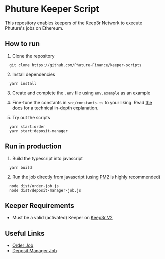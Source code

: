 # Phuture Keeper Script

This repository enables keepers of the Keep3r Network to execute Phuture's jobs on Ethereum.

## How to run

1. Clone the repository

```
  git clone https://github.com/Phuture-Finance/keeper-scripts
```

2. Install dependencies

```
  yarn install
```

3. Create and complete the `.env` file using `env.example` as an example

4. Fine-tune the constants in `src/constants.ts` to your liking. Read [the docs](https://docs.keep3r.network/keeper-scripts) for a technical in-depth explanation.

5. Try out the scripts

```
  yarn start:order
  yarn start:deposit-manager
```

## Run in production

1. Build the typescript into javascript

```
  yarn build
```

2. Run the job directly from javascript (using [PM2](https://github.com/Unitech/pm2) is highly recommended)

```
  node dist/order-job.js
  node dist/deposit-manager-job.js
```

## Keeper Requirements

- Must be a valid (activated) Keeper on [Keep3r V2](https://etherscan.io/address/0xeb02addCfD8B773A5FFA6B9d1FE99c566f8c44CC)

## Useful Links

- [Order Job](https://etherscan.io/address/0x656027367B5e27dC21984B546e64dC24dBFaA187)
- [Deposit Manager Job](https://etherscan.io/address/0xa61d82a9127B1c1a34Ce03879A068Af5b786C835)
